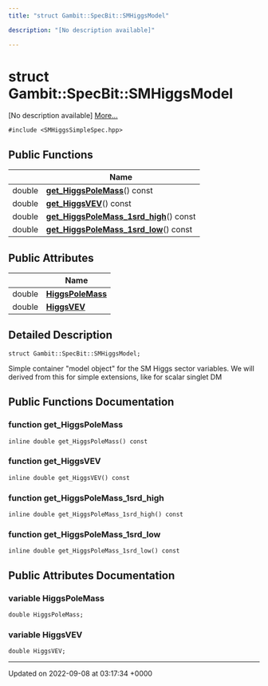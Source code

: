 ```yaml
---
title: "struct Gambit::SpecBit::SMHiggsModel"

description: "[No description available]"

---
```


# struct Gambit::SpecBit::SMHiggsModel



[No description available] [More...](#detailed-description)


`#include <SMHiggsSimpleSpec.hpp>`

## Public Functions

|                | Name           |
| -------------- | -------------- |
| double | **[get_HiggsPoleMass](/documentation/code/classes/structgambit_1_1specbit_1_1smhiggsmodel/#function-get-higgspolemass)**() const |
| double | **[get_HiggsVEV](/documentation/code/classes/structgambit_1_1specbit_1_1smhiggsmodel/#function-get-higgsvev)**() const |
| double | **[get_HiggsPoleMass_1srd_high](/documentation/code/classes/structgambit_1_1specbit_1_1smhiggsmodel/#function-get-higgspolemass-1srd-high)**() const |
| double | **[get_HiggsPoleMass_1srd_low](/documentation/code/classes/structgambit_1_1specbit_1_1smhiggsmodel/#function-get-higgspolemass-1srd-low)**() const |

## Public Attributes

|                | Name           |
| -------------- | -------------- |
| double | **[HiggsPoleMass](/documentation/code/classes/structgambit_1_1specbit_1_1smhiggsmodel/#variable-higgspolemass)**  |
| double | **[HiggsVEV](/documentation/code/classes/structgambit_1_1specbit_1_1smhiggsmodel/#variable-higgsvev)**  |

## Detailed Description

```
struct Gambit::SpecBit::SMHiggsModel;
```


Simple container "model object" for the SM Higgs sector variables. We will derived from this for simple extensions, like for scalar singlet DM 

## Public Functions Documentation

### function get_HiggsPoleMass

```
inline double get_HiggsPoleMass() const
```


### function get_HiggsVEV

```
inline double get_HiggsVEV() const
```


### function get_HiggsPoleMass_1srd_high

```
inline double get_HiggsPoleMass_1srd_high() const
```


### function get_HiggsPoleMass_1srd_low

```
inline double get_HiggsPoleMass_1srd_low() const
```


## Public Attributes Documentation

### variable HiggsPoleMass

```
double HiggsPoleMass;
```


### variable HiggsVEV

```
double HiggsVEV;
```


-------------------------------

Updated on 2022-09-08 at 03:17:34 +0000